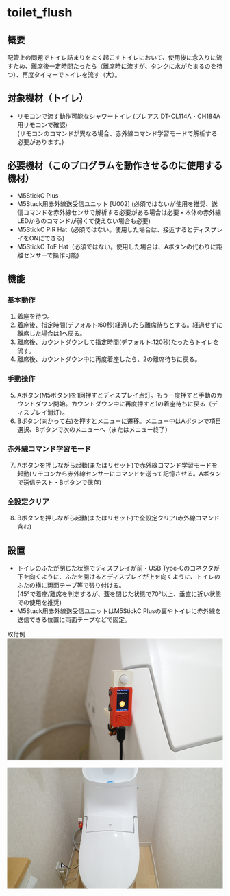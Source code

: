 # toilet_flush

## 概要
配管上の問題でトイレ詰まりをよく起こすトイレにおいて、使用後に念入りに流すため、離席後一定時間たったら（離席時に流すが、タンクに水がたまるのを待つ）、再度タイマーでトイレを流す（大）。

## 対象機材（トイレ）
* リモコンで流す動作可能なシャワートイレ (プレアス DT-CL114A・CH184A用リモコンで確認)  
  (リモコンのコマンドが異なる場合、赤外線コマンド学習モードで解析する必要があります。)

## 必要機材（このプログラムを動作させるのに使用する機材）
* M5StickC Plus
* M5Stack用赤外線送受信ユニット [U002] (必須ではないが使用を推奨、送信コマンドを赤外線センサで解析する必要がある場合は必要・本体の赤外線LEDからのコマンドが弱くて使えない場合も必要)
* M5StickC PIR Hat（必須ではない。使用した場合は、接近するとディスプレイをONにできる)
* M5StickC ToF Hat（必須ではない。使用した場合は、Aボタンの代わりに距離センサーで操作可能)

## 機能
### 基本動作
1. 着座を待つ。
2. 着座後、指定時間(デフォルト:60秒)経過したら離席待ちとする。経過せずに離席した場合は1へ戻る。
3. 離席後、カウントダウンして指定時間(デフォルト:120秒)たったらトイレを流す。 
4. 離席後、カウントダウン中に再度着座したら、2の離席待ちに戻る。
### 手動操作
5. Aボタン(M5ボタン)を1回押すとディスプレイ点灯。もう一度押すと手動のカウントダウン開始。カウントダウン中に再度押すと1の着座待ちに戻る（ディスプレイ消灯）。
6. Bボタン(向かって右)を押すとメニューに遷移。メニュー中はAボタンで項目選択、Bボタンで次のメニューへ（またはメニュー終了）
### 赤外線コマンド学習モード
7. Aボタンを押しながら起動(またはリセット)で赤外線コマンド学習モードを起動(リモコンから赤外線センサーにコマンドを送って記憶させる。Aボタンで送信テスト・Bボタンで保存)
### 全設定クリア
8. Bボタンを押しながら起動(またはリセット)で全設定クリア(赤外線コマンド含む)

## 設置
* トイレのふたが閉じた状態でディスプレイが前・USB Type-Cのコネクタが下を向くように、ふたを開けるとディスプレイが上を向くように、トイレのふたの横に両面テープ等で張り付ける。  
  (45°で着座/離席を判定するが、蓋を閉じた状態で70°以上、垂直に近い状態での使用を推奨)
* M5Stack用赤外線送受信ユニットはM5StickC Plusの裏やトイレに赤外線を送信できる位置に両面テープなどで固定。

取付例
![アップ](images/toilet_flush_1.png)

![全体](images/toilet_flush_2.png)

